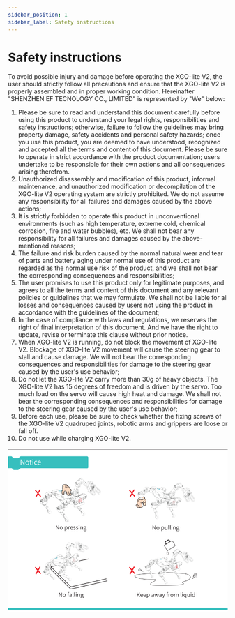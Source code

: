 ```yaml
---
sidebar_position: 1
sidebar_label: Safety instructions
---
```


# Safety instructions

To avoid possible injury and damage before operating the XGO-lite V2, the user should strictly follow all precautions and ensure that the XGO-lite V2 is properly assembled and in proper working condition. Hereinafter "SHENZHEN EF TECNOLOGY CO., LIMITED" is represented by "We" below:

1. Please be sure to read and understand this document carefully before using this product to understand your legal rights, responsibilities and safety instructions; otherwise, failure to follow the guidelines may bring property damage, safety accidents and personal safety hazards; once you use this product, you are deemed to have understood, recognized and accepted all the terms and content of this document. Please be sure to operate in strict accordance with the product documentation; users undertake to be responsible for their own actions and all consequences arising therefrom.
2. Unauthorized disassembly and modification of this product, informal maintenance, and unauthorized modification or decompilation of the XGO-lite V2 operating system are strictly prohibited. We do not assume any responsibility for all failures and damages caused by the above actions;
3. It is strictly forbidden to operate this product in unconventional environments (such as high temperature, extreme cold, chemical corrosion, fire and water bubbles), etc. We shall not bear any responsibility for all failures and damages caused by the above-mentioned reasons;
4. The failure and risk burden caused by the normal natural wear and tear of parts and battery aging under normal use of this product are regarded as the normal use risk of the product, and we shall not bear the corresponding consequences and responsibilities;
5. The user promises to use this product only for legitimate purposes, and agrees to all the terms and content of this document and any relevant policies or guidelines that we may formulate. We shall not be liable for all losses and consequences caused by users not using the product in accordance with the guidelines of the document;
6. In the case of compliance with laws and regulations, we reserves the right of final interpretation of this document. And we have the right to update, revise or terminate this clause without prior notice.
7. When XGO-lite V2 is running, do not block the movement of XGO-lite V2. Blockage of XGO-lite V2 movement will cause the steering gear to stall and cause damage. We will not bear the corresponding consequences and responsibilities for damage to the steering gear caused by the user's use behavior;
8. Do not let the XGO-lite V2 carry more than 30g of heavy objects. The XGO-lite V2 has 15 degrees of freedom and is driven by the servo. Too much load on the servo will cause high heat and damage. We shall not bear the corresponding consequences and responsibilities for damage to the steering gear caused by the user's use behavior;
9. Before each use, please be sure to check whether the fixing screws of the XGO-lite V2 quadruped joints, robotic arms and grippers are loose or fall off.
10. Do not use while charging XGO-lite V2.

![](./images/microbit-xgo-lite2-safety-01.png)
